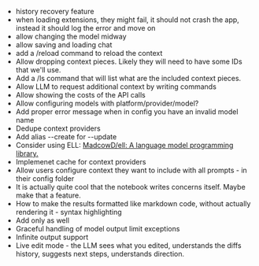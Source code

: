 - history recovery feature
- when loading extensions, they might fail, it should not crash the app, instead it should log the error and move on
- allow changing the model midway
- allow saving and loading chat
- add a /reload command to reload the context
- Allow dropping context pieces. Likely they will need to have some IDs that we'll use.
- Add a /ls command that will list what are the included context pieces.
- Allow LLM to request additional context by writing commands
- Allow showing the costs of the API calls
- Allow configuring models with platform/provider/model?
- Add proper error message when in config you have an invalid model name
- Dedupe context providers
- Add alias --create for --update
- Consider using ELL: [MadcowD/ell: A language model programming library.](https://github.com/MadcowD/ell)
- Implemenet cache for context providers
- Allow users configure context they want to include with all prompts - in their config folder
- It is actually quite cool that the notebook writes concerns itself. Maybe make that a feature.
- How to make the results formatted like markdown code, without actually rendering it - syntax highlighting
- Add <Gap> only as well
- Graceful handling of model output limit exceptions
- Infinite output support
- Live edit mode - the LLM sees what you edited, understands the diffs history, suggests next steps, understands direction.